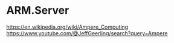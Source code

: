 # ARM.Server
https://en.wikipedia.org/wiki/Ampere_Computing https://www.youtube.com/@JeffGeerling/search?query=Ampere
